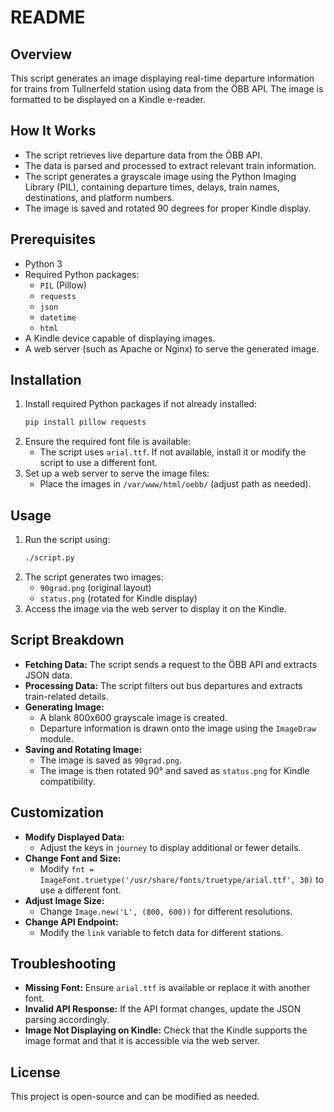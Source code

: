 # README

## Overview

This script generates an image displaying real-time departure information for trains from Tullnerfeld station using data from the ÖBB API. The image is formatted to be displayed on a Kindle e-reader.

## How It Works

- The script retrieves live departure data from the ÖBB API.
- The data is parsed and processed to extract relevant train information.
- The script generates a grayscale image using the Python Imaging Library (PIL), containing departure times, delays, train names, destinations, and platform numbers.
- The image is saved and rotated 90 degrees for proper Kindle display.

## Prerequisites

- Python 3
- Required Python packages:
  - `PIL` (Pillow)
  - `requests`
  - `json`
  - `datetime`
  - `html`
- A Kindle device capable of displaying images.
- A web server (such as Apache or Nginx) to serve the generated image.

## Installation

1. Install required Python packages if not already installed:
   ```sh
   pip install pillow requests
   ```
2. Ensure the required font file is available:
   - The script uses `arial.ttf`. If not available, install it or modify the script to use a different font.
3. Set up a web server to serve the image files:
   - Place the images in `/var/www/html/oebb/` (adjust path as needed).

## Usage

1. Run the script using:
   ```sh
   ./script.py
   ```
2. The script generates two images:
   - `90grad.png` (original layout)
   - `status.png` (rotated for Kindle display)
3. Access the image via the web server to display it on the Kindle.

## Script Breakdown

- **Fetching Data:** The script sends a request to the ÖBB API and extracts JSON data.
- **Processing Data:** The script filters out bus departures and extracts train-related details.
- **Generating Image:**
  - A blank 800x600 grayscale image is created.
  - Departure information is drawn onto the image using the `ImageDraw` module.
- **Saving and Rotating Image:**
  - The image is saved as `90grad.png`.
  - The image is then rotated 90° and saved as `status.png` for Kindle compatibility.

## Customization

- **Modify Displayed Data:**
  - Adjust the keys in `journey` to display additional or fewer details.
- **Change Font and Size:**
  - Modify `fnt = ImageFont.truetype('/usr/share/fonts/truetype/arial.ttf', 30)` to use a different font.
- **Adjust Image Size:**
  - Change `Image.new('L', (800, 600))` for different resolutions.
- **Change API Endpoint:**
  - Modify the `link` variable to fetch data for different stations.

## Troubleshooting

- **Missing Font:** Ensure `arial.ttf` is available or replace it with another font.
- **Invalid API Response:** If the API format changes, update the JSON parsing accordingly.
- **Image Not Displaying on Kindle:** Check that the Kindle supports the image format and that it is accessible via the web server.

## License

This project is open-source and can be modified as needed.

